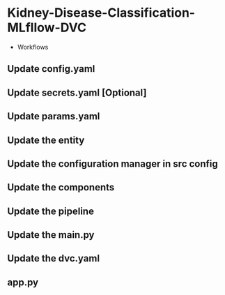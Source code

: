 # Kidney-Disease-Classification-MLfllow-DVC
* Workflows
## Update config.yaml
## Update secrets.yaml [Optional]
## Update params.yaml
## Update the entity
## Update the configuration manager in src config
## Update the components
## Update the pipeline
## Update the main.py
## Update the dvc.yaml
## app.py